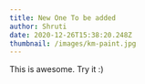 ```yaml
---
title: New One To be added
author: Shruti
date: 2020-12-26T15:38:20.248Z
thumbnail: /images/km-paint.jpg
---
```

This is awesome. Try it :)